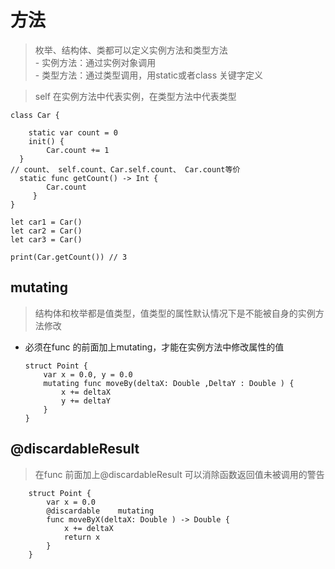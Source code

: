 # 方法
> 枚举、结构体、类都可以定义实例方法和类型方法  
	- 实例方法：通过实例对象调用  
	- 类型方法：通过类型调用，用static或者class 关键字定义 
	 
> self 在实例方法中代表实例，在类型方法中代表类型		
	
	class Car {
    
    	static var count = 0
    	init() {
    	    Car.count += 1
  	  }
    // count、 self.count、Car.self.count、 Car.count等价
  	  static func getCount() -> Int {
    	    Car.count
   		 }
	}

	let car1 = Car()
	let car2 = Car()
	let car3 = Car()

	print(Car.getCount()) // 3

## mutating
> 结构体和枚举都是值类型，值类型的属性默认情况下是不能被自身的实例方法修改  
  - 必须在func 的前面加上mutating，才能在实例方法中修改属性的值

		struct Point {
			var x = 0.0, y = 0.0
			mutating func moveBy(deltaX: Double ,DeltaY : Double ) {
				x += deltaX
				y += deltaY
			}
		}


## @discardableResult
> 在func 前面加上@discardableResult 可以消除函数返回值未被调用的警告  

		
		struct Point {
			var x = 0.0
			@discardable	mutating 
			func moveByX(deltaX: Double ) -> Double {
				x += deltaX
				return x
			}
		}